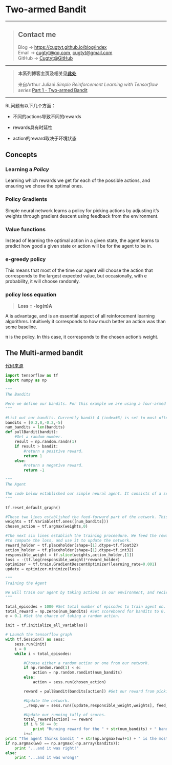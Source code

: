 # Two-armed Bandit

---
> ## Contact me
> Blog -> <https://cugtyt.github.io/blog/index>  
> Email -> <cugtyt@qq.com>, <cugtyt@gmail.com>  
> GitHub -> [Cugtyt@GitHub](https://github.com/Cugtyt)

---

> **本系列博客主页及相关见**[**此处**](https://github.com/Cugtyt/rl-notes/index)  
>
> 来自Arthur Juliani *Simple Reinforcement Learning with Tensorflow series* [Part 1 - Two-armed Bandit](https://medium.com/@awjuliani/super-simple-reinforcement-learning-tutorial-part-1-fd544fab149)
---

RL问题有以下几个方面：

- 不同的actions导致不同的rewards

- rewards具有时延性

- action的reward取决于环境状态

## Concepts

### Learning a *Policy*

Learning which rewards we get for each of the possible actions, and ensuring we chose the optimal ones.

### Policy Gradients

Simple neural network learns a policy for picking actions by adjusting it’s weights through gradient descent using feedback from the environment.

### Value functions

Instead of learning the optimal action in a given state, the agent learns to predict how good a given state or action will be for the agent to be in.

### e-greedy policy

This means that most of the time our agent will choose the action that corresponds to the largest expected value, but occasionally, with e probability, it will choose randomly.

### policy loss equation

> **Loss = -log(π)A**

A is advantage, and is an essential aspect of all reinforcement learning algorithms. Intuitively it corresponds to how much better an action was than some baseline.

π is the policy. In this case, it corresponds to the chosen action’s weight.

## The Multi-armed bandit

[代码来源](https://medium.com/@awjuliani/super-simple-reinforcement-learning-tutorial-part-1-fd544fab149)

``` python
import tensorflow as tf
import numpy as np

"""
The Bandits

Here we define our bandits. For this example we are using a four-armed bandit. The pullBandit function generates a random number from a normal distribution with a mean of 0. The lower the bandit number, the more likely a positive reward will be returned. We want our agent to learn to always choose the bandit that will give that positive reward.
"""

#List out our bandits. Currently bandit 4 (index#3) is set to most often provide a positive reward.
bandits = [0.2,0,-0.2,-5]
num_bandits = len(bandits)
def pullBandit(bandit):
    #Get a random number.
    result = np.random.randn(1)
    if result > bandit:
        #return a positive reward.
        return 1
    else:
        #return a negative reward.
        return -1

"""
The Agent

The code below established our simple neural agent. It consists of a set of values for each of the bandits. Each value is an estimate of the value of the return from choosing the bandit. We use a policy gradient method to update the agent by moving the value for the selected action toward the recieved reward.
"""

tf.reset_default_graph()

#These two lines established the feed-forward part of the network. This does the actual choosing.
weights = tf.Variable(tf.ones([num_bandits]))
chosen_action = tf.argmax(weights,0)

#The next six lines establish the training proceedure. We feed the reward and chosen action into the network
#to compute the loss, and use it to update the network.
reward_holder = tf.placeholder(shape=[1],dtype=tf.float32)
action_holder = tf.placeholder(shape=[1],dtype=tf.int32)
responsible_weight = tf.slice(weights,action_holder,[1])
loss = -(tf.log(responsible_weight)*reward_holder)
optimizer = tf.train.GradientDescentOptimizer(learning_rate=0.001)
update = optimizer.minimize(loss)

"""
Training the Agent

We will train our agent by taking actions in our environment, and recieving rewards. Using the rewards and actions, we can know how to properly update our network in order to more often choose actions that will yield the highest rewards over time.
"""

total_episodes = 1000 #Set total number of episodes to train agent on.
total_reward = np.zeros(num_bandits) #Set scoreboard for bandits to 0.
e = 0.1 #Set the chance of taking a random action.

init = tf.initialize_all_variables()

# Launch the tensorflow graph
with tf.Session() as sess:
    sess.run(init)
    i = 0
    while i < total_episodes:

        #Choose either a random action or one from our network.
        if np.random.rand(1) < e:
            action = np.random.randint(num_bandits)
        else:
            action = sess.run(chosen_action)

        reward = pullBandit(bandits[action]) #Get our reward from picking one of the bandits.

        #Update the network.
        _,resp,ww = sess.run([update,responsible_weight,weights], feed_dict={reward_holder:[reward],action_holder:[action]})

        #Update our running tally of scores.
        total_reward[action] += reward
        if i % 50 == 0:
            print "Running reward for the " + str(num_bandits) + " bandits: " + str(total_reward)
        i+=1
print "The agent thinks bandit " + str(np.argmax(ww)+1) + " is the most promising...."
if np.argmax(ww) == np.argmax(-np.array(bandits)):
    print "...and it was right!"
else:
    print "...and it was wrong!"
```